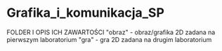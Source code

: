 # Grafika_i_komunikacja_SP
FOLDER I OPIS ICH ZAWARTOŚCI
"obraz" - obraz/grafika 2D zadana na pierwszym laboratorium
"gra" - gra 2D zadana na drugim laboratorium
